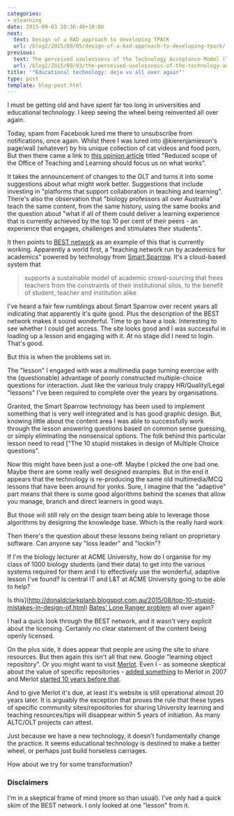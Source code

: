 ```yaml
---
categories:
- elearning
date: 2015-09-03 20:36:46+10:00
next:
  text: Design of a BAD approach to developing TPACK
  url: /blog2/2015/09/05/design-of-a-bad-approach-to-developing-tpack/
previous:
  text: The perceived uselessness of the Technology Acceptance Model (TAM) for e-learning
  url: /blog2/2015/09/03/the-perceived-uselessness-of-the-technology-acceptance-model-tam-for-e-learning/
title: '"Educational technology: deja vu all over again"'
type: post
template: blog-post.html
---
```

I must be getting old and have spent far too long in universities and educational technology. I keep seeing the wheel being reinvented all over again.

Today, spam from Facebook lured me there to unsubscribe from notifications, once again. Whilst there I was lured into @kierenjamieson's page/wall (whatever) by his unique collection of cat videos and food porn. But then there came a link to [this opinion article](http://www.onlineopinion.com.au/view.asp?article=17542) titled "Reduced scope of the Office of Teaching and Learning should focus us on what works".

It takes the announcement of changes to the OLT and turns it into some suggestions about what might work better. Suggestions that include investing in "platforms that support collaboration in teaching and learning". There's also the observation that "biology professors all over Australia" teach the same content, from the same history, using the same books and the question about "what if all of them could deliver a learning experience that is currently achieved by the top 10 per cent of their peers - an experience that engages, challenges and stimulates their students".

It then points to [BEST network](https://www.best.edu.au/) as an example of this that is currently working. Apparently a world first, a "teaching network run by academics for academics" powered by technology from [Smart Sparrow](https://www.smartsparrow.com/). It's a cloud-based system that

> supports a sustainable model of academic crowd-sourcing that frees teachers from the constraints of their institutional silos, to the benefit of student, teacher and institution alike

I've heard a fair few rumblings about Smart Sparrow over recent years all indicating that apparently it's quite good. Plus the description of the BEST network makes it sound wonderful. Time to go have a look. Interesting to see whether I could get access. The site looks good and I was successful in loading up a lesson and engaging with it. At no stage did I need to login. That's good.

But this is when the problems set in.

The "lesson" I engaged with was a multimedia page turning exercise with the (questionable) advantage of poorly constructed multiple-choice questions for interaction. Just like the various truly crappy HR/Quality/Legal "lessons" I've been required to complete over the years by organisations.

Granted, the Smart Sparrow technology has been used to implement something that is very well integrated and is has good graphic design. But, knowing little about the content area I was able to successfully work through the lesson answering questions based on common sense guessing, or simply eliminating the nonsensical options. The folk behind this particular lesson need to read ["The 10 stupid mistakes in design of Multiple Choice questions".

Now this might have been just a one-off. Maybe I picked the one bad one. Maybe there are some really well designed examples. But in the end it appears that the technology is re-producing the same old multimedia/MCQ lessons that have been around for yonks. Sure, I imagine that the "adaptive" part means that there is some good algorithms behind the scenes that allow you manage, branch and direct learners in good ways.

But those will still rely on the design team being able to leverage those algorithms by designing the knowledge base. Which is the really hard work.

Then there's the question about these lessons being reliant on proprietary software. Can anyone say "loss leader" and "lockin"?

If I'm the biology lecturer at ACME University, how do I organise for my class of 1000 biology students (and their data) to get into the various systems required for them and I to effectively use the wonderful, adaptive lesson I've found? Is central IT and L&T at ACME University going to be able to help?

Is this](http://donaldclarkplanb.blogspot.com.au/2015/08/top-10-stupid-mistakes-in-design-of.html) [Bates' Lone Ranger problem](http://innovationmemes.blogspot.com.au/2014/03/tony-bates-on-lone-ranger-model-of.html) all over again?

I had a quick look through the BEST network, and it wasn't very explicit about the licensing. Certainly no clear statement of the content being openly licensed.

On the plus side, it does appear that people are using the site to share resources. But then again this isn't all that new. Google "learning object repository". Or you might want to visit [Merlot](https://www.merlot.org/merlot/index.htm). Even I - as someone skeptical about the value of specific repositories - [added something](https://www.merlot.org/merlot/viewMaterial.htm?id=270420&hitlist=keywords%3Ddavid%2520jones&fromUnified=true) to Merlot in 2007 and Merlot [started 10 years before that](http://info.merlot.org/merlothelp/index.htm#who_we_are.htm).

And to give Merlot it's due, at least it's website is still operational almost 20 years later. It is arguably the exception that proves the rule that these types of specific community sites/repositories for sharing University learning and teaching resources/tips will disappear within 5 years of initiation. As many ALTC/OLT projects can attest.

Just because we have a new technology, it doesn't fundamentally change the practice. It seems educational technology is destined to make a better wheel, or perhaps just build horseless carriages.

How about we try for some transformation?

### Disclaimers

I'm in a skeptical frame of mind (more so than usual). I've only had a quick skim of the BEST network. I only looked at one "lesson" from it.